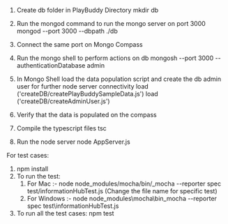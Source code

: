 1. Create db folder in PlayBuddy Directory
    mkdir db

2. Run the mongod command to run the mongo server on port 3000
    mongod --port 3000 --dbpath ./db

3. Connect the same port on Mongo Compass

4. Run the mongo shell to perform actions on db 
    mongosh --port 3000 --authenticationDatabase admin

5. In Mongo Shell load the data population script and create the db admin user for further node server connectivity
    load ('createDB/createPlayBuddySampleData.js')
    load ('createDB/createAdminUser.js')

6. Verify that the data is populated on the compass

7. Compile the typescript files
    tsc

8. Run the node server
    node AppServer.js


For test cases:

   1. npm install
   2. To run the test:
        1. For Mac :- node node_modules/mocha/bin/_mocha --reporter spec test/informationHubTest.js (Change the file name for specific test)
        2. For Windows  :- node node_modules\mocha\bin\_mocha --reporter spec test\informationHubTest.js
   3. To run all the test cases: 
        npm test
        
    

    
